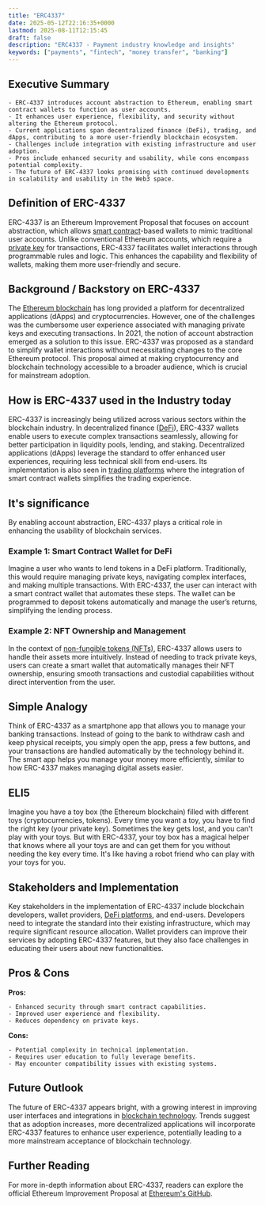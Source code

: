 ```yaml
---
title: "ERC4337"
date: 2025-05-12T22:16:35+0000
lastmod: 2025-08-11T12:15:45
draft: false
description: "ERC4337 - Payment industry knowledge and insights"
keywords: ["payments", "fintech", "money transfer", "banking"]
---
```


## Executive Summary

 	- ERC-4337 introduces account abstraction to Ethereum, enabling smart contract wallets to function as user accounts.
 	- It enhances user experience, flexibility, and security without altering the Ethereum protocol.
 	- Current applications span decentralized finance (DeFi), trading, and dApps, contributing to a more user-friendly blockchain ecosystem.
 	- Challenges include integration with existing infrastructure and user adoption.
 	- Pros include enhanced security and usability, while cons encompass potential complexity.
 	- The future of ERC-4337 looks promising with continued developments in scalability and usability in the Web3 space.

## Definition of ERC-4337
ERC-4337 is an Ethereum Improvement Proposal that focuses on account abstraction, which allows [smart contract](https://faisalkhanllc.xyz/resources/payments-wiki/s/smart-contract/)-based wallets to mimic traditional user accounts. Unlike conventional Ethereum accounts, which require a [private key](https://faisalkhanllc.xyz/resources/payments-wiki/p/private-key/) for transactions, ERC-4337 facilitates wallet interactions through programmable rules and logic. This enhances the capability and flexibility of wallets, making them more user-friendly and secure.
## Background / Backstory on ERC-4337
The [Ethereum blockchain](https://faisalkhanllc.xyz/resources/payments-wiki/e/ethereum-blockchain/) has long provided a platform for decentralized applications (dApps) and cryptocurrencies. However, one of the challenges was the cumbersome user experience associated with managing private keys and executing transactions. In 2021, the notion of account abstraction emerged as a solution to this issue. ERC-4337 was proposed as a standard to simplify wallet interactions without necessitating changes to the core Ethereum protocol. This proposal aimed at making cryptocurrency and blockchain technology accessible to a broader audience, which is crucial for mainstream adoption.
## How is ERC-4337 used in the Industry today
ERC-4337 is increasingly being utilized across various sectors within the blockchain industry. In decentralized finance ([DeFi](https://faisalkhanllc.xyz/resources/payments-wiki/d/decentralized-finance-defi/)), ERC-4337 wallets enable users to execute complex transactions seamlessly, allowing for better participation in liquidity pools, lending, and staking. Decentralized applications (dApps) leverage the standard to offer enhanced user experiences, requiring less technical skill from end-users. Its implementation is also seen in [trading platforms](https://faisalkhanllc.xyz/resources/payments-wiki/d/decentralized-exchange-dex/) where the integration of smart contract wallets simplifies the trading experience.
## It's significance
By enabling account abstraction, ERC-4337 plays a critical role in enhancing the usability of blockchain services.
### Example 1: Smart Contract Wallet for DeFi
Imagine a user who wants to lend tokens in a DeFi platform. Traditionally, this would require managing private keys, navigating complex interfaces, and making multiple transactions. With ERC-4337, the user can interact with a smart contract wallet that automates these steps. The wallet can be programmed to deposit tokens automatically and manage the user’s returns, simplifying the lending process.
### Example 2: NFT Ownership and Management
In the context of [non-fungible tokens (NFTs)](https://faisalkhanllc.xyz/resources/payments-wiki/n/nft-non-fungible-tokens/), ERC-4337 allows users to handle their assets more intuitively. Instead of needing to track private keys, users can create a smart wallet that automatically manages their NFT ownership, ensuring smooth transactions and custodial capabilities without direct intervention from the user.
## Simple Analogy
Think of ERC-4337 as a smartphone app that allows you to manage your banking transactions. Instead of going to the bank to withdraw cash and keep physical receipts, you simply open the app, press a few buttons, and your transactions are handled automatically by the technology behind it. The smart app helps you manage your money more efficiently, similar to how ERC-4337 makes managing digital assets easier.
## ELI5
Imagine you have a toy box (the Ethereum blockchain) filled with different toys (cryptocurrencies, tokens). Every time you want a toy, you have to find the right key (your private key). Sometimes the key gets lost, and you can't play with your toys. But with ERC-4337, your toy box has a magical helper that knows where all your toys are and can get them for you without needing the key every time. It's like having a robot friend who can play with your toys for you.
## Stakeholders and Implementation
Key stakeholders in the implementation of ERC-4337 include blockchain developers, wallet providers, [DeFi platforms](https://faisalkhanllc.xyz/resources/payments-wiki/d/decentralized-applications-dapps/), and end-users. Developers need to integrate the standard into their existing infrastructure, which may require significant resource allocation. Wallet providers can improve their services by adopting ERC-4337 features, but they also face challenges in educating their users about new functionalities.
## Pros & Cons
**Pros:**

 	- Enhanced security through smart contract capabilities.
 	- Improved user experience and flexibility.
 	- Reduces dependency on private keys.

**Cons:**

 	- Potential complexity in technical implementation.
 	- Requires user education to fully leverage benefits.
 	- May encounter compatibility issues with existing systems.

## Future Outlook
The future of ERC-4337 appears bright, with a growing interest in improving user interfaces and integrations in [blockchain technology](https://faisalkhanllc.xyz/resources/payments-wiki/w/web3/). Trends suggest that as adoption increases, more decentralized applications will incorporate ERC-4337 features to enhance user experience, potentially leading to a more mainstream acceptance of blockchain technology.
## Further Reading
For more in-depth information about ERC-4337, readers can explore the official Ethereum Improvement Proposal at [Ethereum's GitHub](https://github.com/ethereum/EIPs/blob/master/EIPS/eip-4337.md).